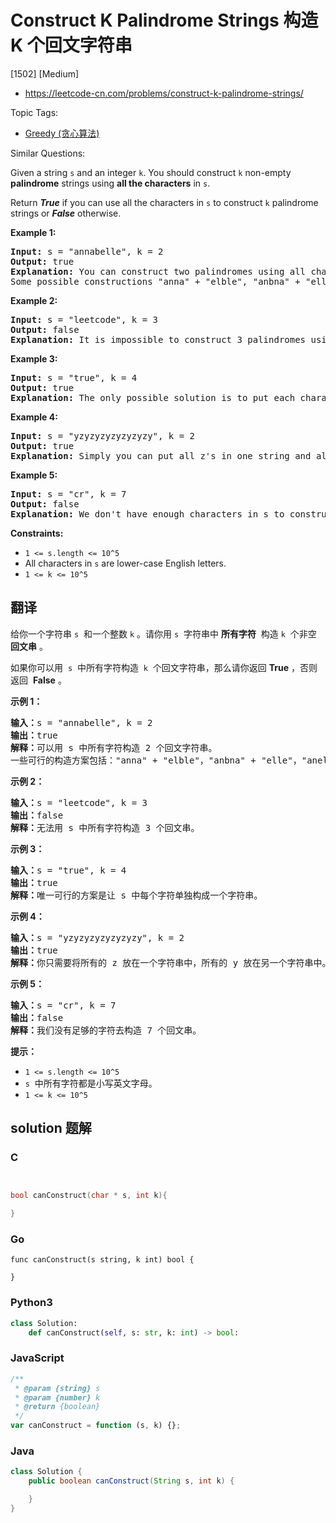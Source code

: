 # Construct K Palindrome Strings 构造 K 个回文字符串

[1502] [Medium]

- https://leetcode-cn.com/problems/construct-k-palindrome-strings/

Topic Tags:

- [Greedy (贪心算法)](https://leetcode-cn.com/tag/greedy/)

Similar Questions:

Given a string `s` and an integer `k`. You should construct `k` non-empty **palindrome** strings using **all the characters** in `s`.

Return _**True**_ if you can use all the characters in `s` to construct `k` palindrome strings or _**False**_ otherwise.

**Example 1:**

<pre><strong>Input:</strong> s = "annabelle", k = 2
<strong>Output:</strong> true
<strong>Explanation:</strong> You can construct two palindromes using all characters in s.
Some possible constructions "anna" + "elble", "anbna" + "elle", "anellena" + "b"
</pre>

**Example 2:**

<pre><strong>Input:</strong> s = "leetcode", k = 3
<strong>Output:</strong> false
<strong>Explanation:</strong> It is impossible to construct 3 palindromes using all the characters of s.
</pre>

**Example 3:**

<pre><strong>Input:</strong> s = "true", k = 4
<strong>Output:</strong> true
<strong>Explanation:</strong> The only possible solution is to put each character in a separate string.
</pre>

**Example 4:**

<pre><strong>Input:</strong> s = "yzyzyzyzyzyzyzy", k = 2
<strong>Output:</strong> true
<strong>Explanation:</strong> Simply you can put all z's in one string and all y's in the other string. Both strings will be palindrome.
</pre>

**Example 5:**

<pre><strong>Input:</strong> s = "cr", k = 7
<strong>Output:</strong> false
<strong>Explanation:</strong> We don't have enough characters in s to construct 7 palindromes.
</pre>

**Constraints:**

- `1 <= s.length <= 10^5`
- All characters in `s` are lower-case English letters.
- `1 <= k <= 10^5`

## 翻译

给你一个字符串 `s`  和一个整数 `k` 。请你用 `s`  字符串中 **所有字符**  构造 `k`  个非空 **回文串** 。

如果你可以用  `s`  中所有字符构造  `k`  个回文字符串，那么请你返回 **True** ，否则返回  **False** 。

**示例 1：**

<pre><strong>输入：</strong>s = "annabelle", k = 2
<strong>输出：</strong>true
<strong>解释：</strong>可以用 s 中所有字符构造 2 个回文字符串。
一些可行的构造方案包括："anna" + "elble"，"anbna" + "elle"，"anellena" + "b"
</pre>

**示例 2：**

<pre><strong>输入：</strong>s = "leetcode", k = 3
<strong>输出：</strong>false
<strong>解释：</strong>无法用 s 中所有字符构造 3 个回文串。
</pre>

**示例 3：**

<pre><strong>输入：</strong>s = "true", k = 4
<strong>输出：</strong>true
<strong>解释：</strong>唯一可行的方案是让 s 中每个字符单独构成一个字符串。
</pre>

**示例 4：**

<pre><strong>输入：</strong>s = "yzyzyzyzyzyzyzy", k = 2
<strong>输出：</strong>true
<strong>解释：</strong>你只需要将所有的 z 放在一个字符串中，所有的 y 放在另一个字符串中。那么两个字符串都是回文串。
</pre>

**示例 5：**

<pre><strong>输入：</strong>s = "cr", k = 7
<strong>输出：</strong>false
<strong>解释：</strong>我们没有足够的字符去构造 7 个回文串。
</pre>

**提示：**

- `1 <= s.length <= 10^5`
- `s`  中所有字符都是小写英文字母。
- `1 <= k <= 10^5`

## solution 题解

### C

```c


bool canConstruct(char * s, int k){

}


```

### Go

```golang
func canConstruct(s string, k int) bool {

}
```

### Python3

```python
class Solution:
    def canConstruct(self, s: str, k: int) -> bool:

```

### JavaScript

```javascript
/**
 * @param {string} s
 * @param {number} k
 * @return {boolean}
 */
var canConstruct = function (s, k) {};
```

### Java

```java
class Solution {
    public boolean canConstruct(String s, int k) {

    }
}
```
